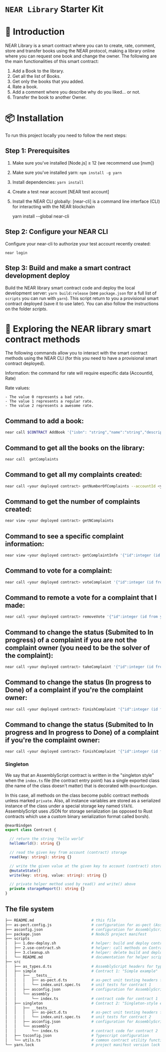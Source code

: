 # `NEAR Library` Starter Kit

📄 Introduction
==================

NEAR Library is a smart contract where you can to create, rate, comment, store and transfer books using the NEAR protocol, making a library online where you can request one book and change the owner. The following are the main functionalities of this smart contract:

1. Add a Book to the library.
2. Get all the list of Books.
3. Get only the books that you added. 
4. Rate a book.
5. Add a comment where you describe why do you liked... or not.
6. Transfer the book to another Owner.

📦 Installation
================

To run this project locally you need to follow the next steps:

Step 1: Prerequisites
------------------------------

1. Make sure you've installed [Node.js] ≥ 12 (we recommend use [nvm])
2. Make sure you've installed yarn: `npm install -g yarn`
3. Install dependencies: `yarn install`
4. Create a test near account [NEAR test account]
5. Install the NEAR CLI globally: [near-cli] is a command line interface (CLI) for interacting with the NEAR blockchain

    yarn install --global near-cli

Step 2: Configure your NEAR CLI
-------------------------------

Configure your near-cli to authorize your test account recently created:

    near login

Step 3: Build and make a smart contract development deploy  
--------------------------------

Build the NEAR library smart contract code and deploy the local development server: `yarn build:release` (see `package.json` for a full list of `scripts` you can run with `yarn`). This script return to you a provisional smart contract deployed (save it to use later). You can also follow the instructions on the folder *scripts*.


📑 Exploring the NEAR library smart contract methods 
==================

The following commands allow you to interact with the smart contract methods using the NEAR CLI (for this you need to have a provisional smart contract deployed).

Information: the command for rate will require especific data (AccountId, Rate)
 
Rate values: 

    - The value 0 represents a bad rate.
    - The value 1 represents a regular rate.  
    - The value 2 represents a awesome rate.    


Command to add a book: 
--------------------------------------------

```bash
near call $CONTRACT AddBook '{"isbn": "string","name":"string","description":"string","numpage":"number","author":"string","datepublished":"date","editions":"number"}' --account-id <your test account>
```

Command to get all the books on the library:
--------------------------------------------

```bash
near call  getComplaints
```

Command to get all my complaints created:
--------------------------------------------

```bash
near call <your deployed contract> getNumberOfComplaints --accountId <your test account>
```

Command to get the number of complaints created:
--------------------------------------------

```bash
near view <your deployed contract> getNComplaints
```


Command to see a specific complaint information: 
--------------------------------------------

```bash
near view <your deployed contract> getComplaintInfo '{"id":integer (id from you complaint)}' --accountId <your test account>
```

Command to vote for a complaint: 
--------------------------------------------

```bash
near call <your deployed contract> voteComplaint '{"id":integer (id from you complaint)}' --accountId <your test account>
```

Command to remote a vote for a complaint that I made: 
--------------------------------------------

```bash
near call <your deployed contract> removeVote '{"id":integer (id from you complaint)}' --accountId <your test account>
```

Command to change the status (Submited to In progress) of a complaint if you are not the complaint owner (you need to be the solver of the complaint): 
--------------------------------------------

```bash
near call <your deployed contract> takeComplaint '{"id":integer (id from you complaint)}' --accountId <your test account>
```

Command to change the status (In progress to Done) of a complaint if you're the complaint owner: 
--------------------------------------------

```bash
near call <your deployed contract> finishComplaint '{"id":integer (id from you complaint)}' --accountId <your test account>
```

Command to change the status (Submited to In progress and In progress to Done) of a complaint if you're the complaint owner: 
--------------------------------------------

```bash
near call <your deployed contract> finishComplaint '{"id":integer (id from you complaint)}' --accountId <your test account>
```

### Singleton

We say that an AssemblyScript contract is written in the "singleton style" when the `index.ts` file (the contract entry point) has a single exported class (the name of the class doesn't matter) that is decorated with `@nearBindgen`.

In this case, all methods on the class become public contract methods unless marked `private`.  Also, all instance variables are stored as a serialized instance of the class under a special storage key named `STATE`.  AssemblyScript uses JSON for storage serialization (as opposed to Rust contracts which use a custom binary serialization format called borsh).

```ts
@nearBindgen
export class Contract {

  // return the string 'hello world'
  helloWorld(): string {}

  // read the given key from account (contract) storage
  read(key: string): string {}

  // write the given value at the given key to account (contract) storage
  @mutateState()
  write(key: string, value: string): string {}

  // private helper method used by read() and write() above
  private storageReport(): string {}
}
```


## The file system

```sh
├── README.md                          # this file
├── as-pect.config.js                  # configuration for as-pect (AssemblyScript unit testing)
├── asconfig.json                      # configuration for AssemblyScript compiler (supports multiple contracts)
├── package.json                       # NodeJS project manifest
├── scripts
│   ├── 1.dev-deploy.sh                # helper: build and deploy contracts
│   ├── 2.use-contract.sh              # helper: call methods on ContractPromise
│   ├── 3.cleanup.sh                   # helper: delete build and deploy artifacts
│   └── README.md                      # documentation for helper scripts
├── src
│   ├── as_types.d.ts                  # AssemblyScript headers for type hints
│   ├── simple                         # Contract 1: "Simple example"
│   │   ├── __tests__
│   │   │   ├── as-pect.d.ts           # as-pect unit testing headers for type hints
│   │   │   └── index.unit.spec.ts     # unit tests for contract 1
│   │   ├── asconfig.json              # configuration for AssemblyScript compiler (one per contract)
│   │   └── assembly
│   │       └── index.ts               # contract code for contract 1
│   ├── singleton                      # Contract 2: "Singleton-style example"
│   │   ├── __tests__
│   │   │   ├── as-pect.d.ts           # as-pect unit testing headers for type hints
│   │   │   └── index.unit.spec.ts     # unit tests for contract 2
│   │   ├── asconfig.json              # configuration for AssemblyScript compiler (one per contract)
│   │   └── assembly
│   │       └── index.ts               # contract code for contract 2
│   ├── tsconfig.json                  # Typescript configuration
│   └── utils.ts                       # common contract utility functions
└── yarn.lock                          # project manifest version lock

```
